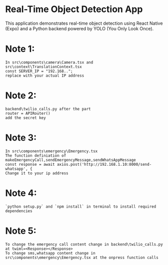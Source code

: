# Real-Time Object Detection App

This application demonstrates real-time object detection using React Native (Expo) and a Python backend powered by YOLO (You Only Look Once).

# Note 1:
      
    In src\components\camera\Camera.tsx and src\context\TranslationContext.tsx 
    const SERVER_IP = "192.168..";  
    replace with your actual IP address 
    
# Note 2:

    backend\twilio_calls.py after the part
    router = APIRouter()
    add the secret key 

# Note 3:

    In src\components\emergency\Emergency.tsx
    The function definiation of makeEmergencyCall,sendEmergencyMessage,sendWhatsAppMessage
    const response = await axios.post('http://192.168.1.10:8000/send-whatsapp', {
    Change it to your ip address

# Note 4:

    `python setup.py` and `npm install` in terminal to install required dependencies

# Note 5:

    To change the emergency call content change in backend\twilio_calls.py at twiml=<Response></Response>
    To change sms,whatsapp content change in src\components\emergency\Emergency.tsx at the onpress function calls

